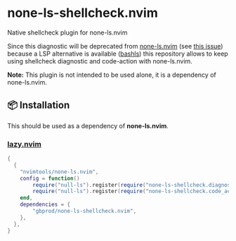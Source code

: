 # none-ls-shellcheck.nvim

Native shellcheck plugin for none-ls.nvim

Since this diagnostic will be deprecated from [none-ls.nvim](https://github.com/nvimtools/none-ls.nvim)
(see [this issue](https://github.com/nvimtools/none-ls.nvim/issues/58)) because a LSP alternative is available ([bashls](https://github.com/bash-lsp/bash-language-server))
this repository allows to keep using shellcheck diagnostic and code-action with none-ls.nvim.

**Note:** This plugin is not intended to be used alone, it is a dependency of none-ls.nvim.

## 📦 Installation

This should be used as a dependency of **none-ls.nvim**.

### [lazy.nvim](https://github.com/folke/lazy.nvim)

```lua
{
  {
    "nvimtools/none-ls.nvim",
    config = function()
        require("null-ls").register(require("none-ls-shellcheck.diagnostics"))
        require("null-ls").register(require("none-ls-shellcheck.code_actions"))
    end,
    dependencies = {
        "gbprod/none-ls-shellcheck.nvim",
    },
  },
}
```
